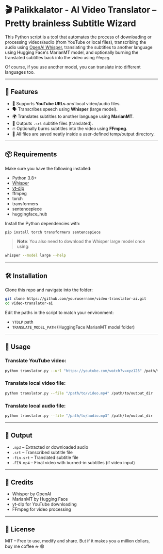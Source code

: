 # 🎬 Palikkalator - AI Video Translator – Pretty brainless Subtitle Wizard

This Python script is a tool that automates the process of downloading or processing videos/audio (from YouTube or local files), transcribing the audio using [OpenAI Whisper](https://github.com/openai/whisper), translating the subtitles to another language using Hugging Face's MarianMT model, and optionally burning the translated subtitles back into the video using `ffmpeg`.

Of course, if you use another model, you can translate into different languages too.


---

## 🚀 Features

- 🎥 Supports **YouTube URLs** *and* local video/audio files.
- 🗣️ Transcribes speech using **Whisper** (large model).
- 🌍 Translates subtitles to another language using **MarianMT**.
- 🧾 Outputs `.srt` subtitle files (translated).
- 🔥 Optionally burns subtitles into the video using **FFmpeg**.
- 📂 All files are saved neatly inside a user-defined temp/output directory.

---

## 📦 Requirements

Make sure you have the following installed:

- Python 3.8+
- [Whisper](https://github.com/openai/whisper)
- [yt-dlp](https://github.com/yt-dlp/yt-dlp)
- ffmpeg
- torch
- transformers
- sentencepiece
- huggingface_hub

Install the Python dependencies with:

```bash
pip install torch transformers sentencepiece
```

> **Note**: You also need to download the Whisper large model once using:
```bash
whisper --model large --help
```

---

## 🛠️ Installation

Clone this repo and navigate into the folder:

```bash
git clone https://github.com/yourusername/video-translator-ai.git
cd video-translator-ai
```

Edit the paths in the script to match your environment:
- `YTDLP` path
- `TRANSLATE_MODEL_PATH` (HuggingFace MarianMT model folder)

---

## 🎯 Usage

### Translate YouTube video:

```bash
python translator.py --url "https://youtube.com/watch?v=xyz123" /path/to/output_dir
```

### Translate local video file:

```bash
python translator.py --file "/path/to/video.mp4" /path/to/output_dir
```

### Translate local audio file:

```bash
python translator.py --file "/path/to/audio.mp3" /path/to/output_dir
```

---

## 📁 Output

- `.mp3` – Extracted or downloaded audio
- `.srt` – Transcribed subtitle file
- `-fin.srt` – Translated subtitle file
- `-FIN.mp4` – Final video with burned-in subtitles (if video input)

---

## 👋 Credits

- Whisper by OpenAI
- MarianMT by Hugging Face
- yt-dlp for YouTube downloading
- FFmpeg for video processing

---

## 📃 License

MIT – Free to use, modify and share. But if it makes you a million dollars, buy me coffee ☕ 😄

